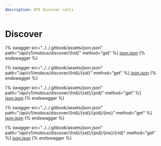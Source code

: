 ```yaml
---
description: API discover calls
---
```


# Discover

{% swagger src="../../.gitbook/assets/json.json" path="/api/v1/mobius/discover/{hid}" method="get" %}
[json.json](../../.gitbook/assets/json.json)
{% endswagger %}

{% swagger src="../../.gitbook/assets/json.json" path="/api/v1/mobius/discover/{hid}/{sid}" method="get" %}
[json.json](../../.gitbook/assets/json.json)
{% endswagger %}

{% swagger src="../../.gitbook/assets/json.json" path="/api/v1/mobius/discover/{hid}/{sid}/{pid}" method="get" %}
[json.json](../../.gitbook/assets/json.json)
{% endswagger %}

{% swagger src="../../.gitbook/assets/json.json" path="/api/v1/mobius/discover/{hid}/{sid}/{pid}/{ins}" method="get" %}
[json.json](../../.gitbook/assets/json.json)
{% endswagger %}

{% swagger src="../../.gitbook/assets/json.json" path="/api/v1/mobius/discover/{hid}/{sid}/{pid}/{ins}/{rid}" method="get" %}
[json.json](../../.gitbook/assets/json.json)
{% endswagger %}
